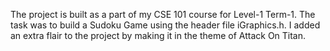 The project is built as a part of my CSE 101 course for Level-1 Term-1.
The task was to build a Sudoku Game using the header file iGraphics.h.
I added an extra flair to the project by making it in the theme of Attack On Titan.
